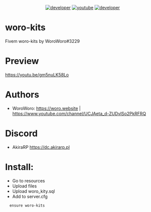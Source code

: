 <div align="center">

 [![developer](https://img.shields.io/badge/Developer-Woro-red)](https://github.com/WoroWoroKc)
[![youtube](https://img.shields.io/badge/Discord-WoroWoro%233229-green)]([https://discordapp.com/users/809044962062499860](https://www.youtube.com/channel/UCJAeta_d-ZUDvlSo2PkRFRQ))
[![developer](https://img.shields.io/badge/Website-woro.website-blue)](https://woro.website)

</div>


# woro-kits
Fivem woro-kits by WoroWoro#3229

# Preview
https://youtu.be/gm5nuLK58Lo

# Authors

* WoroWoro: https://woro.website | https://www.youtube.com/channel/UCJAeta_d-ZUDvlSo2PkRFRQ

# Discord 

* AkiraRP https://dc.akirarp.pl

# Install:

* Go to resources
* Upload files
* Upload woro_kity.sql
* Add to server.cfg
```
  ensure woro-kits
```

